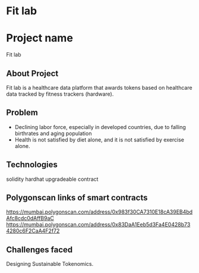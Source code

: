# Fit lab

# Project name
Fit lab


## About Project
Fit lab is a healthcare data platform that awards tokens based on healthcare data tracked by fitness trackers (hardware).


## Problem
- Declining labor force, especially in developed countries, due to falling birthrates and aging population
- Health is not satisfied by diet alone, and it is not satisfied by exercise alone.

## Technologies
solidity
hardhat
upgradeable contract


## Polygonscan links of smart contracts
https://mumbai.polygonscan.com/address/0x983f30CA7310E18cA39EB4bdAfc8cdc0dAffB9aC
https://mumbai.polygonscan.com/address/0x83DaA1Eeb5d3Fa4E0428b734280c6F2CaA4F2f72

## Challenges faced
Designing Sustainable Tokenomics.


